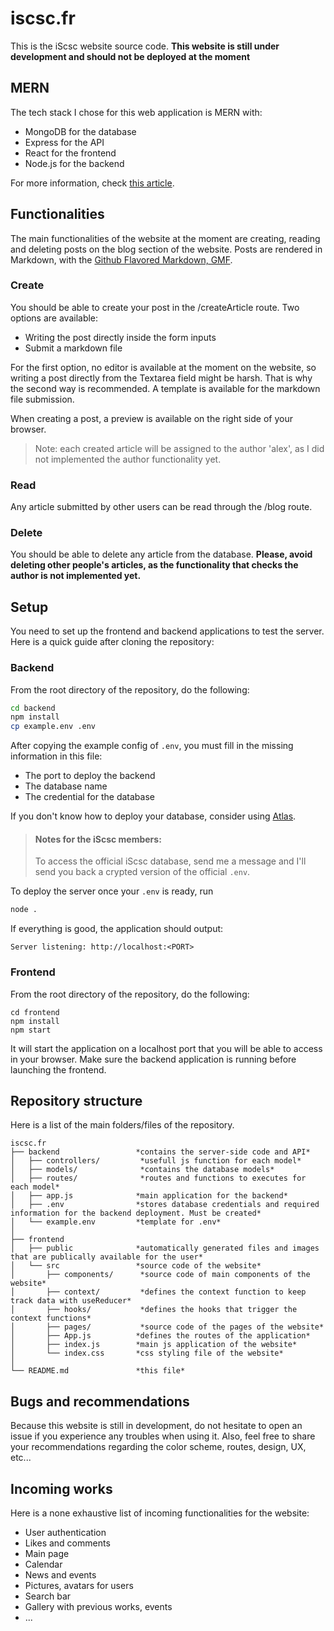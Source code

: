 # iscsc.fr
This is the iScsc website source code.
**This website is still under development and should not be deployed at the moment**

## MERN
The tech stack I chose for this web application is MERN with:
- MongoDB for the database 
- Express for the API
- React for the frontend 
- Node.js for the backend 

For more information, check [this article](https://www.mongodb.com/mern-stack).

## Functionalities
The main functionalities of the website at the moment are creating, reading and deleting posts on the blog section of the website.
Posts are rendered in Markdown, with the [Github Flavored Markdown, GMF](https://github.com/remarkjs/remark-gfm).

### Create
You should be able to create your post in the /createArticle route. Two options are available:
- Writing the post directly inside the form inputs
- Submit a markdown file
  
For the first option, no editor is available at the moment on the website, so writing a post directly from the Textarea field might be harsh. That is why the second way is recommended. A template is available for the markdown file submission.

When creating a post, a preview is available on the right side of your browser.

> Note: each created article will be assigned to the author 'alex', as I did not implemented the author functionality yet.

### Read
Any article submitted by other users can be read through the /blog route.

### Delete
You should be able to delete any article from the database. **Please, avoid deleting other people's articles, as the functionality that checks the author is not implemented yet.**

## Setup
You need to set up the frontend and backend applications to test the server. Here is a quick guide after cloning the repository:

### Backend
From the root directory of the repository, do the following:
```bash
cd backend
npm install
cp example.env .env
```

After copying the example config of `.env`, you must fill in the missing information in this file:
- The port to deploy the backend
- The database name
- The credential for the database

If you don't know how to deploy your database, consider using [Atlas](https://www.mongodb.com/atlas/database).

> #### Notes for the iScsc members:
> To access the official iScsc database, send me a message and I'll send you back a crypted version of the official `.env`.

 To deploy the server once your `.env` is ready, run 
```bash
node .
```

If everything is good, the application should output:
```
Server listening: http://localhost:<PORT>
```

### Frontend
From the root directory of the repository, do the following:
```
cd frontend
npm install
npm start
```
It will start the application on a localhost port that you will be able to access in your browser.
Make sure the backend application is running before launching the frontend.

## Repository structure

Here is a list of the main folders/files of the repository.

```
iscsc.fr
├── backend                 *contains the server-side code and API* 
│   ├── controllers/         *usefull js function for each model*
│   ├── models/              *contains the database models*
│   ├── routes/              *routes and functions to executes for each model*
│   ├── app.js              *main application for the backend*
│   ├── .env                *stores database credentials and required information for the backend deployment. Must be created*
│   └── example.env         *template for .env*
│
├── frontend  
│   ├── public              *automatically generated files and images that are publically available for the user*
│   └── src                 *source code of the website*
│       ├── components/      *source code of main components of the website*
│       ├── context/         *defines the context function to keep track data with useReducer*
│       ├── hooks/           *defines the hooks that trigger the context functions*
│       ├── pages/           *source code of the pages of the website*
│       ├── App.js          *defines the routes of the application*
│       ├── index.js        *main js application of the website*
│       └── index.css       *css styling file of the website*
│
└── README.md               *this file*
```

## Bugs and recommendations
Because this website is still in development, do not hesitate to open an issue if you experience any troubles when using it.
Also, feel free to share your recommendations regarding the color scheme, routes, design, UX, etc...

## Incoming works
Here is a none exhaustive list of incoming functionalities for the website:
- User authentication
- Likes and comments
- Main page
- Calendar
- News and events
- Pictures, avatars for users
- Search bar
- Gallery with previous works, events
- ...
